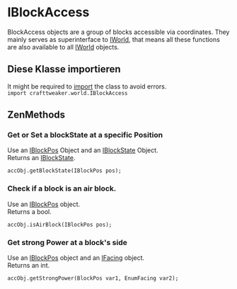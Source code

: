 # IBlockAccess

BlockAccess objects are a group of blocks accessible via coordinates. They mainly serves as superinterface to [IWorld](/Vanilla/World/IWorld/), that means all these functions are also available to all [IWorld](/Vanilla/World/IWorld/) objects.

## Diese Klasse importieren

It might be required to [import](/AdvancedFunctions/Import/) the class to avoid errors.  
`import crafttweaker.world.IBlockAccess`

## ZenMethods

### Get or Set a blockState at a specific Position

Use an [IBlockPos](/Vanilla/World/IBlockPos/) Object and an [IBlockState](/Vanilla/Blocks/IBlockState/) Object.  
Returns an [IBlockState](/Vanilla/Blocks/IBlockState/).

```zenscript
accObj.getBlockState(IBlockPos pos);
```

### Check if a block is an air block.

Use an [IBlockPos](/Vanilla/World/IBlockPos/) object.  
Returns a bool.

```zenscript
accObj.isAirBlock(IBlockPos pos);
```

### Get strong Power at a block's side

Use an [IBlockPos](/Vanilla/World/IBlockPos/) object and an [IFacing](/Vanilla/World/IFacing/) object.  
Returns an int.

```zenscript
accObj.getStrongPower(BlockPos var1, EnumFacing var2);
```